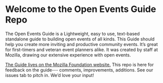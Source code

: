 
# Welcome to the Open Events Guide Repo

The Open Events Guide is a Lightweight, easy to use, text-based standalone guide to building open events of all kinds. This Guide should help you create more inviting and productive community events. It’s great for first-timers and veteran event planners alike. It was created by staff at Mozilla, drawing our extensive experience with open events. 

[The Guide lives on the Mozilla Foundation website.](https://foundation.mozilla.org/en/opportunity/open-events-guide/) This repo is here for feedback on the guide--- comments, improvements, additions. See our issues tab to pitch in. We’d love your input!
